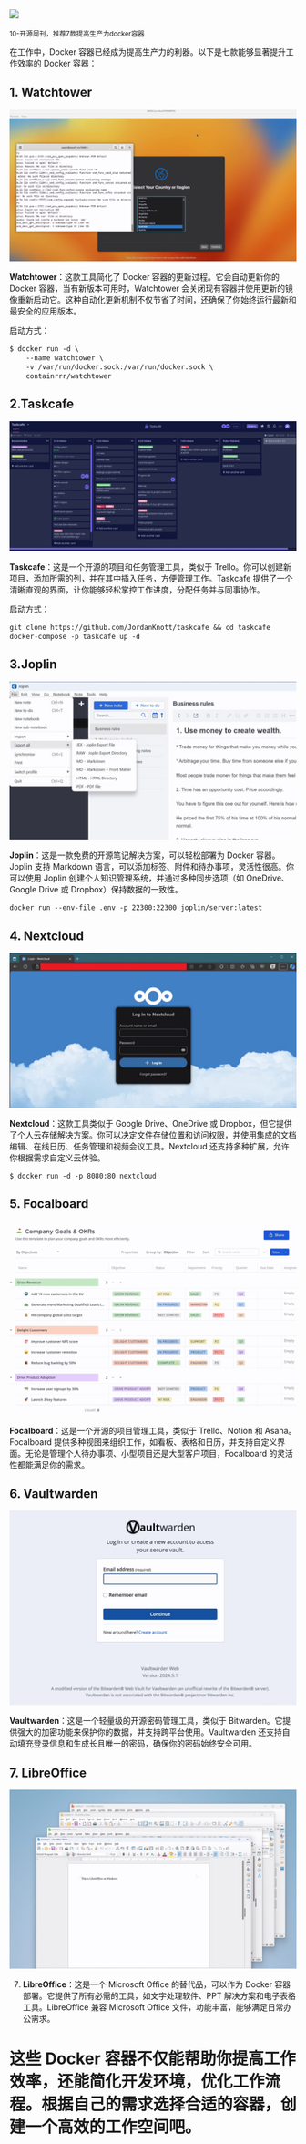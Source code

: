 <img src="/assets/11/241215-taskcafe.png" width="400" />


<small>10-开源周刊，推荐7款提高生产力docker容器</small>

在工作中，Docker 容器已经成为提高生产力的利器。以下是七款能够显著提升工作效率的 Docker 容器：

## 1. Watchtower

![](../../../public/assets/11/241215-watchtower.png)

**Watchtower**：这款工具简化了 Docker 容器的更新过程。它会自动更新你的 Docker 容器，当有新版本可用时，Watchtower 会关闭现有容器并使用更新的镜像重新启动它。这种自动化更新机制不仅节省了时间，还确保了你始终运行最新和最安全的应用版本。

启动方式：
```
$ docker run -d \
    --name watchtower \
    -v /var/run/docker.sock:/var/run/docker.sock \
    containrrr/watchtower

```
## 2.Taskcafe

![](../../../public/assets/11/241215-taskcafe.png)

 **Taskcafe**：这是一个开源的项目和任务管理工具，类似于 Trello。你可以创建新项目，添加所需的列，并在其中插入任务，方便管理工作。Taskcafe 提供了一个清晰直观的界面，让你能够轻松掌控工作进度，分配任务并与同事协作。

 启动方式：

```
git clone https://github.com/JordanKnott/taskcafe && cd taskcafe
docker-compose -p taskcafe up -d
```

## 3.Joplin 

![](../../../public/assets/11/241215-joplin.png)

 **Joplin**：这是一款免费的开源笔记解决方案，可以轻松部署为 Docker 容器。Joplin 支持 Markdown 语言，可以添加标签、附件和待办事项，灵活性很高。你可以使用 Joplin 创建个人知识管理系统，并通过多种同步选项（如 OneDrive、Google Drive 或 Dropbox）保持数据的一致性。

 ```
 docker run --env-file .env -p 22300:22300 joplin/server:latest
 ```

## 4. Nextcloud

![](../../../public/assets/11/241215-nextcloud.png)
 
 **Nextcloud**：这款工具类似于 Google Drive、OneDrive 或 Dropbox，但它提供了个人云存储解决方案。你可以决定文件存储位置和访问权限，并使用集成的文档编辑、在线日历、任务管理和视频会议工具。Nextcloud 还支持多种扩展，允许你根据需求自定义云体验。

 ```
 $ docker run -d -p 8080:80 nextcloud
 ```

## 5. Focalboard

![](../../../public/assets/11/241215-focalboard.png)

 **Focalboard**：这是一个开源的项目管理工具，类似于 Trello、Notion 和 Asana。Focalboard 提供多种视图来组织工作，如看板、表格和日历，并支持自定义界面。无论是管理个人待办事项、小型项目还是大型客户项目，Focalboard 的灵活性都能满足你的需求。

## 6. Vaultwarden

![](../../../public/assets/11/241215-vaultwarden.png)

 **Vaultwarden**：这是一个轻量级的开源密码管理工具，类似于 Bitwarden。它提供强大的加密功能来保护你的数据，并支持跨平台使用。Vaultwarden 还支持自动填充登录信息和生成长且唯一的密码，确保你的密码始终安全可用。

## 7. LibreOffice

![](../../../public/assets/11/241215-libreoffice.png)

7. **LibreOffice**：这是一个 Microsoft Office 的替代品，可以作为 Docker 容器部署。它提供了所有必需的工具，如文字处理软件、PPT 解决方案和电子表格工具。LibreOffice 兼容 Microsoft Office 文件，功能丰富，能够满足日常办公需求。

这些 Docker 容器不仅能帮助你提高工作效率，还能简化开发环境，优化工作流程。根据自己的需求选择合适的容器，创建一个高效的工作空间吧。
=======